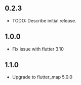 ## 0.2.3

* TODO: Describe initial release.

## 1.0.0
* Fix issue with flutter 3.10

## 1.1.0
* Upgrade to flutter_map 5.0.0